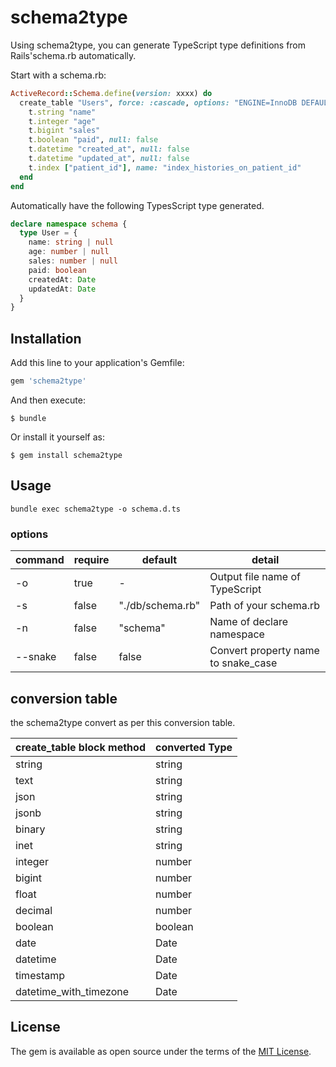 # schema2type
Using schema2type, you can generate TypeScript type definitions from Rails'schema.rb automatically.

Start with a schema.rb:

```ruby
ActiveRecord::Schema.define(version: xxxx) do
  create_table "Users", force: :cascade, options: "ENGINE=InnoDB DEFAULT CHARSET=utf8" do |t|
    t.string "name"
    t.integer "age"
    t.bigint "sales"
    t.boolean "paid", null: false
    t.datetime "created_at", null: false
    t.datetime "updated_at", null: false
    t.index ["patient_id"], name: "index_histories_on_patient_id"
  end
end
```

Automatically have the following TypesScript type generated.

```typescript
declare namespace schema {
  type User = {
    name: string | null
    age: number | null
    sales: number | null
    paid: boolean
    createdAt: Date
    updatedAt: Date
  }
}
```

## Installation

Add this line to your application's Gemfile:

```ruby
gem 'schema2type'
```

And then execute:

    $ bundle

Or install it yourself as:

    $ gem install schema2type
    


## Usage

```
bundle exec schema2type -o schema.d.ts
```

### options

|command | require | default | detail |
|---|---|---|---|
| -o | true | - | Output file name of TypeScript |
| -s | false | "./db/schema.rb" | Path of your schema.rb  |
| -n | false | "schema" | Name of declare namespace |
| --snake | false | false | Convert property name to snake_case |

## conversion table
the schema2type convert as per this conversion table.

|create_table block method| converted Type|
|---|---|
| string | string |
| text | string |
| json | string |
| jsonb | string |
| binary | string |
| inet | string |
| integer | number |
| bigint | number |
| float | number |
| decimal | number |
| boolean | boolean |
| date | Date |
| datetime | Date |
| timestamp | Date |
| datetime_with_timezone | Date |
## License

The gem is available as open source under the terms of the [MIT License](https://opensource.org/licenses/MIT).


